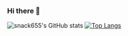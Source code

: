 ### Hi there 👋
![snack655's GitHub stats](https://github-readme-stats.vercel.app/api?username=snack655&theme=buefy&show_icons=true)
[![Top Langs](https://github-readme-stats.vercel.app/api/top-langs/?username=snack655)](https://github.com/anuraghazra/github-readme-stats)
<!--
**snack655/snack655** is a ✨ _special_ ✨ repository because its `README.md` (this file) appears on your GitHub profile.

Here are some ideas to get you started:

- 🔭 I’m currently working on ...
- 🌱 I’m currently learning ...
- 👯 I’m looking to collaborate on ...
- 🤔 I’m looking for help with ...
- 💬 Ask me about ...
- 📫 How to reach me: ...
- 😄 Pronouns: ...
- ⚡ Fun fact: ...
-->
